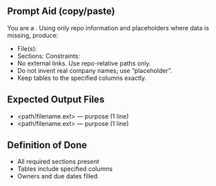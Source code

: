 ## Prompt Aid (copy/paste)
You are a <role>. Using only repo information and placeholders where data is missing, produce:
- File(s): <repo-relative paths>
- Sections: <headings to include>
Constraints:
- No external links. Use repo-relative paths only.
- Do not invent real company names; use “placeholder”.
- Keep tables to the specified columns exactly.

## Expected Output Files
- <path/filename.ext> — purpose (1 line)
- <path/filename.ext> — purpose (1 line)

## Definition of Done
- All required sections present
- Tables include specified columns
- Owners and due dates filled
